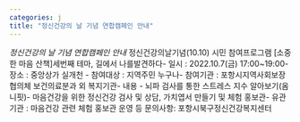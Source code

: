 ```yaml
---
categories: j
title: "정신건강의 날 기념 연합캠페인 안내"
---
```

*정신건강의 날 기념 연합캠페인 안내* 정신건강의날기념(10.10) 시민 참여프로그램 [소중한 마음 산책]세번째 테마, 길에서 나를발견하다- 일시 : 2022.10.7(금) 17:00~19:00- 장소 : 중앙상가 실개천 - 참여대상 : 지역주민 누구나- 참여기관 : 포항시지역사회보장협의체 보건의료분과 외 복지기관- 내용 - 뇌파 검사를 통한 스트레스 지수 알아보기(옴니핏)- 마음건강을 위한 정신건강 검사 및 상담, 가치엽서 만들기 및 체험 홍보관- 유관기관 : 마음건강 관련 체험 홍보관 운영 등 문의사항: 포항시북구정신건강복지센터